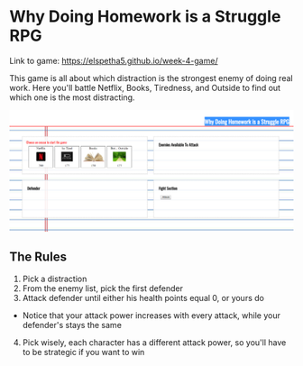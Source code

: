 # Why Doing Homework is a Struggle RPG
Link to game: https://elspetha5.github.io/week-4-game/

This game is all about which distraction is the strongest enemy of doing real work. Here you'll battle Netflix, Books, Tiredness, and Outside to find out which one is the most distracting.

![Game Screenshot](assets/images/screenshot.PNG)

## The Rules
1. Pick a distraction
2. From the enemy list, pick the first defender
3. Attack defender until either his health points equal 0, or yours do
  - Notice that your attack power increases with every attack, while your defender's stays the same
4. Pick wisely, each character has a different attack power, so you'll have to be strategic if you want to win
